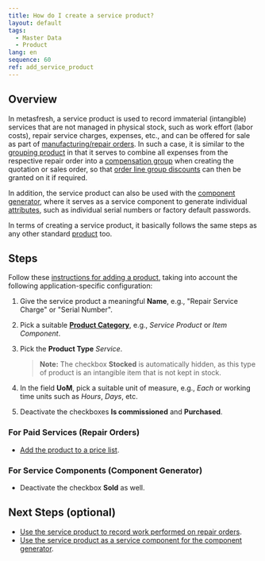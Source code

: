 ```yaml
---
title: How do I create a service product?
layout: default
tags:
  - Master Data
  - Product
lang: en
sequence: 60
ref: add_service_product
---
```


## Overview
In metasfresh, a service product is used to record immaterial (intangible) services that are not managed in physical stock, such as work effort (labor costs), repair service charges, expenses, etc., and can be offered for sale as part of <a href="Manufacturing_order_record_work#service-expenses" title="Record work effort for repair orders">manufacturing/repair orders</a>. In such a case, it is similar to the [grouping product](Add_grouping_product) in that it serves to combine all expenses from the respective repair order into a [compensation group](Create_manual_compensation_groups) when creating the quotation or sales order, so that [order line group discounts](Order_line_group_discount) can then be granted on it if required.

In addition, the service product can also be used with the [component generator](...), where it serves as a service component to generate individual [attributes](...), such as individual serial numbers or factory default passwords.

In terms of creating a service product, it basically follows the same steps as any other standard [product](NewProduct) too.

## Steps
Follow these [instructions for adding a product](NewProduct), taking into account the following application-specific configuration:
1. Give the service product a meaningful **Name**, e.g., "Repair Service Charge" or "Serial Number".
1. Pick a suitable [**Product Category**](NewProductCategory), e.g., *Service Product* or *Item Component*.
1. Pick the **Product Type** *Service*.
    >**Note:** The checkbox **Stocked** is automatically hidden, as this type of product is an intangible item that is not kept in stock.

1. In the field **UoM**, pick a suitable unit of measure, e.g., *Each* or working time units such as *Hours*, *Days*, etc.
1. Deactivate the checkboxes **Is commissioned** and **Purchased**.

### For Paid Services (Repair Orders)
- [Add the product to a price list](ProductPrice).

### For Service Components (Component Generator)
- Deactivate the checkbox **Sold** as well.

## Next Steps (optional)
- <a href="Manufacturing_order_record_work#service-expenses" title="Record work effort for repair orders">Use the service product to record work performed on repair orders</a>.
- [Use the service product as a service component for the component generator](...).
